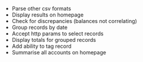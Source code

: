 * Parse other csv formats
* Display results on homepage
* Check for discrepancies (balances not correlating)
* Group records by date
* Accept http params to select records
* Display totals for grouped records
* Add ability to tag record
* Summarise all accounts on homepage
